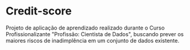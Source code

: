 # Credit-score
Projeto de aplicação de aprendizado realizado durante o Curso Profissionalizante "Profissão: Cientista de Dados", buscando prever os maiores riscos de inadimplência em um conjunto de dados existente.
